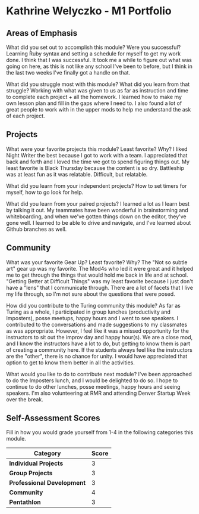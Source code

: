 # Kathrine Welyczko - M1 Portfolio

## Areas of Emphasis

What did you set out to accomplish this module? Were you successful?
  Learning Ruby syntax and setting a schedule for myself to get my work done. I think that I was successful. It took me a while to figure out what was going on here, as this is not like any school I've been to before, but I think in the last two weeks I've finally got a handle on that.

What did you struggle most with this module? What did you learn from that struggle?
  Working with what was given to us as far as instruction and time to complete each project + all the homework. I learned how to make my own lesson plan and fill in the gaps where I need to. I also found a lot of great people to work with in the upper mods to help me understand the ask of each project.

## Projects

What were your favorite projects this module? Least favorite? Why?
  I liked Night Writer the best because I got to work with a team. I appreciated that back and forth and I loved the time we got to spend figuring things out. My least favorite is Black Thursday because the content is so dry. Battleship was at least fun as it was relatable. Difficult, but relatable.

What did you learn from your independent projects?
  How to set timers for myself, how to go look for help.

What did you learn from your paired projects?
  I learned a lot as I learn best by talking it out. My teammates have been wonderful in brainstorming and whiteboarding, and when we've gotten things down on the editor, they've gone well. I learned to be able to drive and navigate, and I've learned about Github branches as well.

## Community

What was your favorite Gear Up? Least favorite? Why?
  The "Not so subtle art" gear up was my favorite. The Mod4s who led it were great and it helped me to get through the things that would hold me back in life and at school.
  "Getting Better at Difficult Things" was my least favorite because I just don't have a "lens" that I communicate through. There are a lot of facets that I live my life through, so I'm not sure about the questions that were posed.

How did you contribute to the Turing community this module?
  As far as Turing as a whole, I participated in group lunches (productivity and Imposters), posse meetups, happy hours and I went to see speakers. I contributed to the conversations and made suggestions to my classmates as was appropriate.
  However, I feel like it was a missed opportunity for the instructors to sit out the improv day and happy hour(s). We are a close mod, and I know the instructors have a lot to do, but getting to know them is part of creating a community here. If the students always feel like the instructors are the "other", there is no chance for unity. I would have appreciated that option to get to know them better in all the activities.

What would you like to do to contribute next module?
  I've been approached to do the Imposters lunch, and I would be delighted to do so. I hope to continue to do other lunches, posse meetings, happy hours and seeing speakers. I'm also volunteering at RMR and attending Denver Startup Week over the break.

## Self-Assessment Scores

Fill in how you would grade yourself from 1-4 in the following categories this module.

| Category                     | Score |
| -----------------------------| ----- |
| **Individual Projects**      |   3   |
| **Group Projects**           |   3   |
| **Professional Development** |   3   |
| **Community**                |   4   |
| **Pentathlon**               |   3   |
